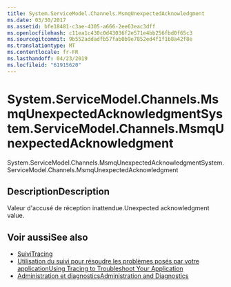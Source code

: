 ```yaml
---
title: System.ServiceModel.Channels.MsmqUnexpectedAcknowledgment
ms.date: 03/30/2017
ms.assetid: bfe18481-c3ae-4305-a666-2ee63eac3dff
ms.openlocfilehash: c11ea1c430c0d43036f2e571e4bb256fbd0f65c3
ms.sourcegitcommit: 9b552addadfb57fab0b9e7852ed4f1f1b8a42f8e
ms.translationtype: MT
ms.contentlocale: fr-FR
ms.lasthandoff: 04/23/2019
ms.locfileid: "61915620"
---
```

# <a name="systemservicemodelchannelsmsmqunexpectedacknowledgment"></a><span data-ttu-id="a5ab2-102">System.ServiceModel.Channels.MsmqUnexpectedAcknowledgment</span><span class="sxs-lookup"><span data-stu-id="a5ab2-102">System.ServiceModel.Channels.MsmqUnexpectedAcknowledgment</span></span>
<span data-ttu-id="a5ab2-103">System.ServiceModel.Channels.MsmqUnexpectedAcknowledgment</span><span class="sxs-lookup"><span data-stu-id="a5ab2-103">System.ServiceModel.Channels.MsmqUnexpectedAcknowledgment</span></span>  
  
## <a name="description"></a><span data-ttu-id="a5ab2-104">Description</span><span class="sxs-lookup"><span data-stu-id="a5ab2-104">Description</span></span>  
 <span data-ttu-id="a5ab2-105">Valeur d'accusé de réception inattendue.</span><span class="sxs-lookup"><span data-stu-id="a5ab2-105">Unexpected acknowledgment value.</span></span>  
  
## <a name="see-also"></a><span data-ttu-id="a5ab2-106">Voir aussi</span><span class="sxs-lookup"><span data-stu-id="a5ab2-106">See also</span></span>

- [<span data-ttu-id="a5ab2-107">Suivi</span><span class="sxs-lookup"><span data-stu-id="a5ab2-107">Tracing</span></span>](../../../../../docs/framework/wcf/diagnostics/tracing/index.md)
- [<span data-ttu-id="a5ab2-108">Utilisation du suivi pour résoudre les problèmes posés par votre application</span><span class="sxs-lookup"><span data-stu-id="a5ab2-108">Using Tracing to Troubleshoot Your Application</span></span>](../../../../../docs/framework/wcf/diagnostics/tracing/using-tracing-to-troubleshoot-your-application.md)
- [<span data-ttu-id="a5ab2-109">Administration et diagnostics</span><span class="sxs-lookup"><span data-stu-id="a5ab2-109">Administration and Diagnostics</span></span>](../../../../../docs/framework/wcf/diagnostics/index.md)
